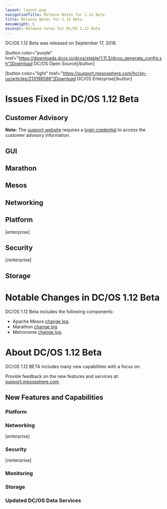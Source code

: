 ```yaml
---
layout: layout.pug
navigationTitle: Release Notes for 1.12 Beta
title: Release Notes for 1.12 Beta
menuWeight: 5
excerpt: Release notes for DC/OS 1.12 Beta
---
```


DC/OS 1.12 Beta was released on September 17, 2018.

[button color="purple" href="https://downloads.dcos.io/dcos/stable/1.11.5/dcos_generate_config.sh"]Download DC/OS Open Source[/button]

[button color="light" href="https://support.mesosphere.com/hc/en-us/articles/213198586"]Download DC/OS Enterprise[/button]

# Issues Fixed in DC/OS 1.12 Beta

## Customer Advisory

**Note:** The [support website](https://support.mesosphere.com/s/downloads) requires a [login credential](https://support.mesosphere.com/s/login/) to access the customer advisory information. 

## GUI

## Marathon


## Mesos


## Networking


## Platform


[enterprise]
## Security
[/enterprise]


## Storage
 


# Notable Changes in DC/OS 1.12 Beta



DC/OS 1.12 Beta includes the following components:
- Apache Mesos  [change log]().
- Marathon [change log]().
- Metronome  [change log]().



# About DC/OS 1.12 Beta

DC/OS 1.12 BETA includes many new capabilities with a focus on:







Provide feedback on the new features and services at: [support.mesosphere.com](https://support.mesosphere.com).


## New Features and Capabilities

### Platform


### Networking


[enterprise]
### Security
[/enterprise]

### Monitoring

### Storage

### Updated DC/OS Data Services

